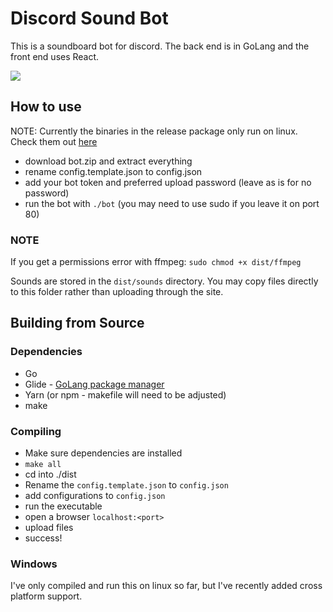 # Discord Sound Bot

This is a soundboard bot for discord. The back end is in GoLang and the front end uses React.

<img src="http://i.imgur.com/jtAyJZ1.png"/>

## How to use

NOTE: Currently the binaries in the release package only run on linux. Check them out [here](https://github.com/mgerb/go-discord-bot/releases)

- download bot.zip and extract everything
- rename config.template.json to config.json
- add your bot token and preferred upload password (leave as is for no password)
- run the bot with `./bot` (you may need to use sudo if you leave it on port 80)

### NOTE

If you get a permissions error with ffmpeg:
`sudo chmod +x dist/ffmpeg`

Sounds are stored in the `dist/sounds` directory. You may copy files directly to this folder rather than uploading through the site.

## Building from Source

### Dependencies
- Go
- Glide - [GoLang package manager](https://glide.sh/)
- Yarn (or npm - makefile will need to be adjusted)
- make

### Compiling
- Make sure dependencies are installed
- `make all`
- cd into ./dist
- Rename the `config.template.json` to `config.json`
- add configurations to `config.json`
- run the executable
- open a browser `localhost:<port>`
- upload files
- success!

### Windows
I've only compiled and run this on linux so far, but I've recently added cross platform support.
